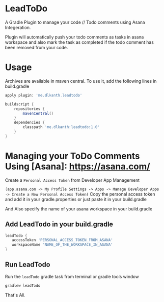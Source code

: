 # LeadToDo
A Gradle Plugin to manage your code // Todo comments using Asana Integeration.

Plugin will automatically push your todo comments as tasks in asana workspace and also mark the task as completed if the todo comment has been removed from your code.

# Usage
Archives are available in maven central. To use it, add the following lines in build.gradle

```gradle
apply plugin: 'me.dlkanth.leadtodo'

buildscript {
    repositories {
        mavenCentral()
    }
    dependencies {
        classpath 'me.dlkanth:leadtodo:1.0'
    }
}
```

# Managing your ToDo Comments Using [Asana]: https://asana.com/

Create a `Personal Access Token` from Developer App Management 

`(app.asana.com -> My Profile Settings -> Apps -> Manage Developer Apps -> Create a New Personal Access Token)`
 Copy the personal access token and add it in your gradle.properties or just paste it in your build.gradle
 
 And Also specify the name of your asana workspace in your build.gradle
 
 ## Add LeadTodo in your build.gradle
 ```gradle
 leadTodo {
    accessToken 'PERSONAL_ACCESS_TOKEN_FROM_ASANA'
    workspaceName 'NAME_OF_THE_WORKSPACE_IN_ASANA'
} 
 ```
 
 ## Run LeadTodo
 Run the `leadTodo` gradle task from terminal or gradle tools window
 ```gradle
 gradlew leadTodo
 ```
 
 That's All.
 

